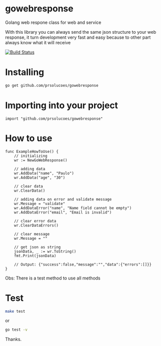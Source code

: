 # gowebresponse

Golang web respone class for web and service

With this library you can always send the same json structure to your web response, it turn development very fast and easy because to other part always know what it will receive

[![Build Status](https://travis-ci.org/prsolucoes/gowebresponse.svg?branch=master)](https://travis-ci.org/prsolucoes/gowebresponse)

# Installing

```bash
go get github.com/prsolucoes/gowebresponse
```

# Importing into your project

```golang
import "github.com/prsolucoes/gowebresponse"
```

# How to use

```golang
func ExampleHowToUse() {
	// initializing
	wr := NewGoWebResponse()

	// adding data
	wr.AddData("name", "Paulo")
	wr.AddData("age", "30")

	// clear data
	wr.ClearData()

	// adding data on error and validate message
	wr.Message = "validate"
	wr.AddDataError("name", "Name field cannot be empty")
	wr.AddDataError("email", "Email is invalid")

	// clear error data
	wr.ClearDataErrors()

	// clear message
	wr.Message = ""

	// get json as string
	jsonData, _ := wr.ToString()
	fmt.Print(jsonData)

	// Output: {"success":false,"message":"","data":{"errors":[]}}
}
```

Obs: There is a test method to use all methods

# Test

```bash
make test
```

or

```bash
go test -v
```

Thanks.
